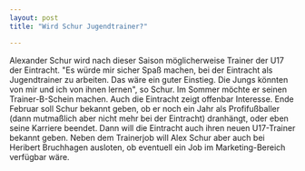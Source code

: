 ```yaml
---
layout: post
title: "Wird Schur Jugendtrainer?"

---
```


Alexander Schur wird nach dieser Saison möglicherweise Trainer der U17 der Eintracht. "Es würde mir sicher Spaß machen, bei der Eintracht als Jugendtrainer zu arbeiten. Das wäre ein guter Einstieg. Die Jungs könnten von mir und ich von ihnen lernen", so Schur. Im Sommer möchte er seinen Trainer-B-Schein machen. Auch die Eintracht zeigt offenbar Interesse. Ende Februar soll Schur bekannt geben, ob er noch ein Jahr als Profifußballer (dann mutmaßlich aber nicht mehr bei der Eintracht) dranhängt, oder eben seine Karriere beendet. Dann will die Eintracht auch ihren neuen U17-Trainer bekannt geben. Neben dem Trainerjob will Alex Schur aber auch bei Heribert Bruchhagen ausloten, ob eventuell ein Job im Marketing-Bereich verfügbar wäre. 


